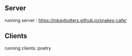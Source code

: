 ## Server
running server : https://mkaybutters.github.io/snakes-cafe/

## Clients
running clients: poetry